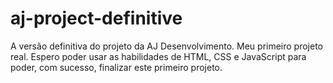 # aj-project-definitive
A versão definitiva do projeto da AJ Desenvolvimento. Meu primeiro projeto real.
Espero poder usar as habilidades de HTML, CSS e JavaScript para poder, com sucesso, finalizar este primeiro projeto.
